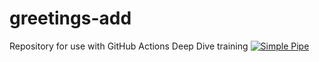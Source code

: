 # greetings-add
Repository for use with GitHub Actions Deep Dive training
[![Simple Pipe](https://github.com/xandercm128/greetings-add/actions/workflows/pipeline.yml/badge.svg)](https://github.com/xandercm128/greetings-add/actions/workflows/pipeline.yml)
